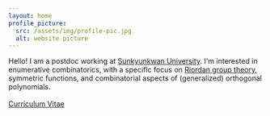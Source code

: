 ```yaml
---
layout: home
profile_picture:
  src: /assets/img/profile-pic.jpg
  alt: website picture
---
```


<p>
  Hello! I am a postdoc working at <a href="https://www.skku.edu">Sunkyunkwan University</a>. 
  I'm interested in enumerative combinatorics, with a specific focus on <a href="https://https://ecajournal.haifa.ac.il/Volume2024/ECA2024_S2B1.pdf">Riordan group theory</a>, symmetric functions, and combinatorial aspects of (generalized) orthogonal polynomials.
<br><br>
  <a href="CV_Minho Song.pdf">Curriculum Vitae</a>
</p>
